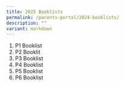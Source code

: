 ```yaml
---
title: 2025 Booklists
permalink: /parents-portal/2024-booklists/
description: ""
variant: markdown
---
```

1. P1 Booklist
2. P2 Booklit
3. P3 Booklist
4. P4 Booklist
5. P5 Booklist
6. P6 Booklist